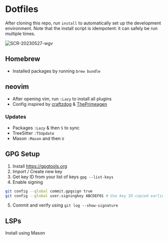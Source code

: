 # Dotfiles

After cloning this repo, run `install` to automatically set up the development environment. Note that the install script is idempotent: it can safely be run multiple times.

![SCR-20230527-wgv](https://github.com/arjunkomath/dotfiles/assets/2555067/442c0c1e-939f-44d0-8da7-2e40dea94df9)

## Homebrew

- Installed packages by running `brew bundle`

## neovim

- After opening vim, run `:Lazy` to install all plugins
- Config inspired by [craftzdog](https://github.com/craftzdog/dotfiles-public) & [ThePrimeagen](https://github.com/ThePrimeagen/init.lua)

### Updates

- Packages `:Lazy` & then `S` to sync
- TreeSitter `:TSUpdate`
- Mason `:Mason` and then `U`

## GPG Setup

1. Install https://gpgtools.org
2. Import / Create new key
3. Get key ID from your list of keys `gpg --list-keys`
4. Enable signing

```sh
git config --global commit.gpgsign true
git config --global user.signingkey ABCDEF01 # Use key ID copied earlier
```

5. Commit and verify using `git log --show-signature`

## LSPs

Install using Mason

